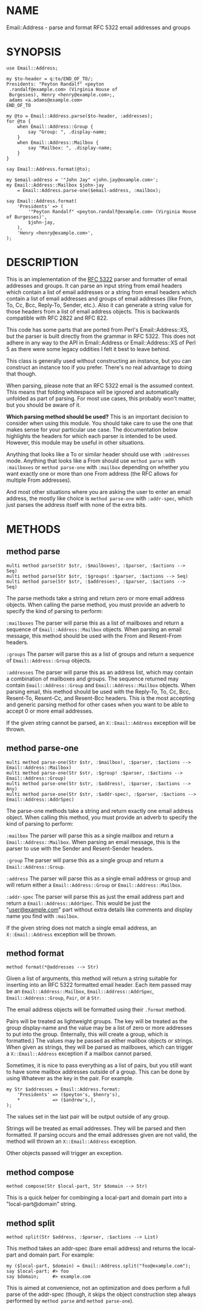 NAME
====

Email::Address - parse and format RFC 5322 email addresses and groups

SYNOPSIS
========

    use Email::Address;

    my $to-header = q:to/END_OF_TO/;
    Presidents: "Peyton Randalf" <peyton
     .randalf@example.com> (Virginia House of
     Burgesses), Henry <henry@example.com>;,
     adams <a.adams@example.com>
    END_OF_TO

    my @to = Email::Address.parse($to-header, :addresses);
    for @to {
        when Email::Address::Group {
            say "Group: ", .display-name;
        }
        when Email::Address::Mailbox {
            say "Mailbox: ", .display-name;
        }
    }

    say Email::Address.format(@to);

    my $email-address = '"John Jay" <john.jay@example.com>';
    my Email::Address::Mailbox $john-jay
        = Email::Address.parse-one($email-address, :mailbox);

    say Email::Address.format(
        'Presidents' => (
            '"Peyton Randalf" <peyton.randalf@example.com> (Virginia House of Burgesses)',
            $john-jay,
        ),
        'Henry <henry@example.com>',
    );

DESCRIPTION
===========

This is an implementation of the [RFC 5322](https://tools.ietf.org/html/rfc5322) parser and formatter of email addresses and groups. It can parse an input string from email headers which contain a list of email addresses or a string from email headers which contain a list of email addresses and groups of email addresses (like From, To, Cc, Bcc, Reply-To, Sender, etc.). Also it can generate a string value for those headers from a list of email address objects. This is backwards compatible with RFC 2822 and RFC 822.

This code has some parts that are ported from Perl's Email::Address::XS, but the parser is built directly from the grammar in RFC 5322. This does not adhere in any way to the API in Email::Address or Email::Address::XS of Perl 5 as there were some legacy oddities I felt it best to leave behind.

This class is generally used without constructing an instance, but you can construct an instance too if you prefer. There's no real advantage to doing that though.

When parsing, please note that an RFC 5322 email is the assumed context. This means that folding whitespace will be ignored and automatically unfolded as part of parsing. For most use cases, this probably won't matter, but you should be aware of it.

**Which parsing method should be used?** This is an important decision to consider when using this module. You should take care to use the one that makes sense for your particular use case. The documentation below highlights the headers for which each parser is intended to be used. However, this module may be useful in other situations.

Anything that looks like a To or similar header should use <method parse> with `:addresses` mode. Anything that looks like a From should use `method parse` with `:mailboxes` or `method parse-one` with `:mailbox` depending on whether you want exactly one or more than one From address (the RFC allows for multiple From addresses).

And most other situations where you are asking the user to enter an email address, the mostly like choice is `method parse-one` with `:addr-spec`, which just parses the address itself with none of the extra bits.

METHODS
=======

method parse
------------

    multi method parse(Str $str, :$mailboxes!, :$parser, :$actions --> Seq)
    multi method parse(Str $str, :$groups! :$parser, :$actions --> Seq)
    multi method parse(Str $str, :$addresses!, :$parser, :$actions --> Seq)

The parse methods take a string and return zero or more email address objects. When calling the parse method, you must provide an adverb to specify the kind of parsing to perform:

`:mailboxes` The parser will parse this as a list of mailboxes and return a sequence of `Email::Address::Mailbox` objects. When parsing an email message, this method should be used with the From and Resent-From headers.

`:groups` The parser will parse this as a list of groups and return a sequence of `Email::Address::Group` objects.

`:addresses` The parser will parse this as an address list, which may contain a combination of mailboxes and groups. The sequence returned may contain `Email::Address::Group` and `Email::Address::Mailbox` objects. When parsing email, this method should be used with the Reply-To, To, Cc, Bcc, Resent-To, Resent-Cc, and Resent-Bcc headers. This is the most accepting and generic parsing method for other cases when you want to be able to accept 0 or more email addresses.

If the given string cannot be parsed, an `X::Email::Address` exception will be thrown.

method parse-one
----------------

    multi method parse-one(Str $str, :$mailbox!, :$parser, :$actions --> Email::Address::Mailbox)
    multi method parse-one(Str $str, :$group! :$parser, :$actions --> Email::Address::Group)
    multi method parse-one(Str $str, :$address!, :$parser, :$actions --> Any)
    multi method parse-one(Str $str, :$addr-spec!, :$parser, :$actions --> Email::Address::AddrSpec)

The parse-one methods take a string and return exactly one email address object. When calling this method, you must provide an adverb to specify the kind of parsing to perform:

`:mailbox` The parser will parse this as a single mailbox and return a `Email::Address::Mailbox`. When parsing an email message, this is the parser to use with the Sender and Resent-Sender headers.

`:group` The parser will parse this as a single group and return a `Email::Address::Group`.

`:address` The parser will parse this as a single email address or group and will return either a `Email::Address::Group` or `Email::Address::Mailbox`.

`:addr-spec` The parser will parse this as just the email address part and return a `Email::Address::AddrSpec`. This would be just the "user@example.com" part without extra details like comments and display name you find with `:mailbox`.

If the given string does not match a single email address, an `X::Email::Address` exception will be thrown.

method format
-------------

    method format(*@addresses --> Str)

Given a list of arguments, this method will return a string suitable for inserting into an RFC 5322 formatted email header. Each item passed may be an `Email::Address::Mailbox`, `Email::Address::AddrSpec`, `Email::Address::Group`, `Pair`, or a `Str`.

The email address objects will be formatted using their `.format` method.

Pairs will be treated as lightweight groups. The key will be treated as the group display-name and the value may be a list of zero or more addresses to put into the group. (Internally, this will create a group, which is formatted.) The values may be passed as either mailbox objects or strings. When given as strings, they will be parsed as mailboxes, which can trigger a `X::Email::Address` exception if a mailbox cannot parsed.

Sometimes, it is nice to pass everything as a list of pairs, but you still want to have some mailbox addresses outside of a group. This can be done by using Whatever as the key in the pair. For example.

    my Str $addresses = Email::Address.format:
        'Presidents' => ($peyton's, $henry's),
        *            => ($andrew's,),
    );

The values set in the last pair will be output outside of any group.

Strings will be treated as email addresses. They will be parsed and then formatted. If parsing occurs and the email addresses given are not valid, the method will thrown an `X::Email::Address` exception.

Other objects passed will trigger an exception.

method compose
--------------

    method compose(Str $local-part, Str $domain --> Str)

This is a quick helper for combinging a local-part and domain part into a "local-part@domain" string.

method split
------------

    method split(Str $address, :$parser, :$actions --> List)

This method takes an addr-spec (bare email address) and returns the local-part and domain part. For example:

    my ($local-part, $domain) = Email::Address.split("foo@example.com");
    say $local-part; #> foo
    say $domain;     #> example.com

This is aimed at convenience, not an optimization and does perform a full parse of the addr-spec (though, it skips the object construction step always performed by `method parse` and `method parse-one`).

